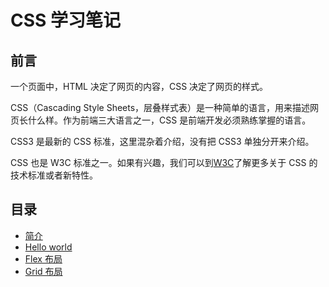 # CSS 学习笔记

## 前言

一个页面中，HTML 决定了网页的内容，CSS 决定了网页的样式。

CSS（Cascading Style Sheets，层叠样式表）是一种简单的语言，用来描述网页长什么样。作为前端三大语言之一，CSS 是前端开发必须熟练掌握的语言。

CSS3 是最新的 CSS 标准，这里混杂着介绍，没有把 CSS3 单独分开来介绍。

CSS 也是 W3C 标准之一。如果有兴趣，我们可以到[W3C](https://www.w3.org/Style/CSS/)了解更多关于 CSS 的技术标准或者新特性。

## 目录

* [简介](introduction.md)
* [Hello world](hello-world.md)
* [Flex 布局](flex.md)
* [Grid 布局](grid.md)